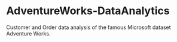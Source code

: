 # AdventureWorks-DataAnalytics
Customer and Order data analysis of the famous Microsoft dataset Adventure Works.
